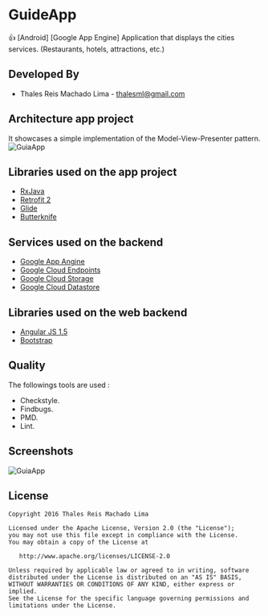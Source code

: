 # GuideApp
:thumbsup: [Android] [Google App Engine] Application that displays the cities services. (Restaurants, hotels, attractions, etc.)

Developed By
------------

* Thales Reis Machado Lima - <thalesml@gmail.com>

Architecture app project
------------------------------------

It showcases a simple implementation of the Model-View-Presenter pattern.
![](/../master/screenshots/mvp.png?raw=true "GuiaApp")


Libraries used on the app project
------------------------------------

* [RxJava][1]
* [Retrofit 2][2]
* [Glide][3]
* [Butterknife][3]



Services used on the backend
------------------------------------

* [Google App Angine][10]
* [Google Cloud Endpoints][11]
* [Google Cloud Storage][12]
* [Google Cloud Datastore][13]


Libraries used on the web backend
------------------------------------

* [Angular JS 1.5][20]
* [Bootstrap][21]


Quality
------------------------------------

The followings tools are used :
 - Checkstyle.
 - Findbugs.
 - PMD.
 - Lint.


Screenshots
------------------------------------

![](/../master/screenshots/screenshot_00.png?raw=true "GuiaApp")


License
-------

    Copyright 2016 Thales Reis Machado Lima

    Licensed under the Apache License, Version 2.0 (the "License");
    you may not use this file except in compliance with the License.
    You may obtain a copy of the License at

       http://www.apache.org/licenses/LICENSE-2.0

    Unless required by applicable law or agreed to in writing, software
    distributed under the License is distributed on an "AS IS" BASIS,
    WITHOUT WARRANTIES OR CONDITIONS OF ANY KIND, either express or implied.
    See the License for the specific language governing permissions and
    limitations under the License.


[1]: https://github.com/ReactiveX/RxJava/
[2]: http://square.github.io/retrofit/
[3]: https://github.com/bumptech/glide/
[4]: https://github.com/JakeWharton/butterknife/

[10]: https://cloud.google.com/appengine/
[11]: https://cloud.google.com/endpoints/
[12]: https://cloud.google.com/storage/
[13]: https://cloud.google.com/datastore/

[20]: https://angularjs.org/
[21]: http://getbootstrap.com/
